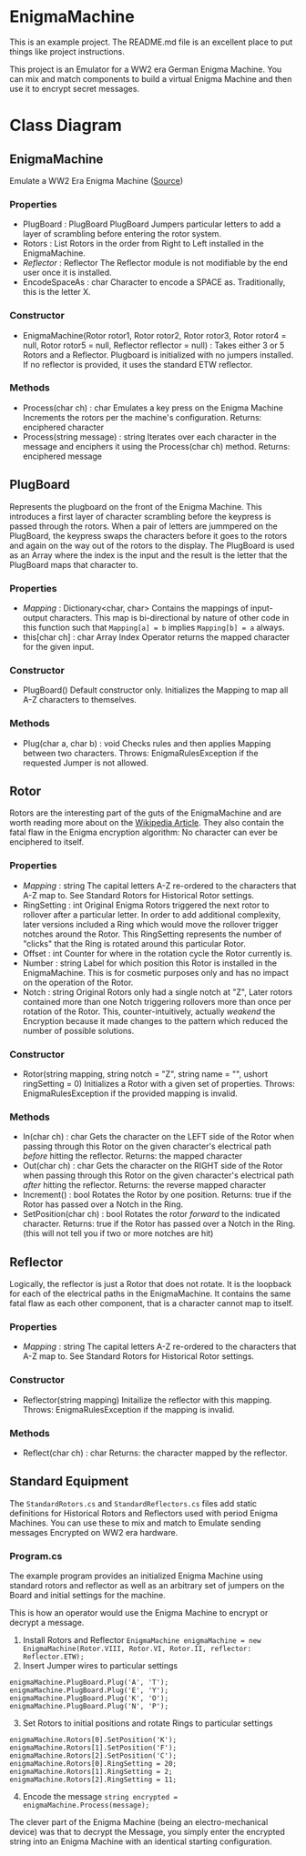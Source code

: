# EnigmaMachine

This is an example project.  The README.md file is an excellent place to put things like project instructions.

This project is an Emulator for a WW2 era German Enigma Machine.  You can mix and match components to build a virtual Enigma Machine and then use it to encrypt secret messages.

# Class Diagram

## EnigmaMachine
Emulate a WW2 Era Enigma Machine ([Source](https://en.wikipedia.org/wiki/Enigma_machine))
### Properties
* PlugBoard : PlugBoard
  PlugBoard Jumpers particular letters to add a layer of scrambling before entering the rotor system.
* Rotors : List<Rotor>
  Rotors in the order from Right to Left installed in the EnigmaMachine.
* *Reflector* : Reflector
  The Reflector module is not modifiable by the end user once it is installed.
* EncodeSpaceAs : char
  Character to encode a SPACE as.  Traditionally, this is the letter X.
### Constructor
* EnigmaMachine(Rotor rotor1, Rotor rotor2, Rotor rotor3, Rotor rotor4 = null, Rotor rotor5 = null, Reflector reflector = null) : 
  Takes either 3 or 5 Rotors and a Reflector. 
  Plugboard is initialized with no jumpers installed.
  If no reflector is provided, it uses the standard ETW reflector.
### Methods
* Process(char ch) : char
  Emulates a key press on the Enigma Machine
  Increments the rotors per the machine's configuration.
  Returns: enciphered character
* Process(string message) : string
  Iterates over each character in the message and enciphers it using the Process(char ch) method.
  Returns: enciphered message

## PlugBoard
Represents the plugboard on the front of the Enigma Machine.  This introduces a first layer of character scrambling before the keypress is passed through the rotors.  When a pair of letters are jummpered on the PlugBoard, the keypress swaps the characters before it goes to the rotors and again on the way out of the rotors to the display.
The PlugBoard is used as an Array where the index is the input and the result is the letter that the PlugBoard maps that character to.
### Properties
* *Mapping* : Dictionary<char, char>
  Contains the mappings of input-output characters.  This map is bi-directional by nature of other code in this function such that `Mapping[a] = b` implies `Mapping[b] = a` always.
* this[char ch] : char
  Array Index Operator returns the mapped character for the given input.
### Constructor
* PlugBoard()
  Default constructor only.  Initializes the Mapping to map all A-Z characters to themselves.
### Methods
* Plug(char a, char b) : void
  Checks rules and then applies Mapping between two characters.
  Throws: EnigmaRulesException if the requested Jumper is not allowed.
  
## Rotor
Rotors are the interesting part of the guts of the EnigmaMachine and are worth reading more about on the [Wikipedia Article](https://en.wikipedia.com/wiki/Enigma_machine).  They also contain the fatal flaw in the Enigma encryption algorithm:  No character can ever be enciphered to itself.
### Properties
* *Mapping* : string
  The capital letters A-Z re-ordered to the characters that A-Z map to.  See Standard Rotors for Historical Rotor settings.
* RingSetting : int
  Original Enigma Rotors triggered the next rotor to rollover after a particular letter.  In order to add additional complexity, later versions included a Ring which would move the rollover trigger notches around the Rotor.  This RingSetting represents the number of "clicks" that the Ring is rotated around this particular Rotor.
* Offset : int
  Counter for where in the rotation cycle the Rotor currently is.
* Number : string
  Label for which position this Rotor is installed in the EnigmaMachine.  This is for cosmetic purposes only and has no impact on the operation of the Rotor.
* Notch : string
  Original Rotors only had a single notch at "Z", Later rotors contained more than one Notch triggering rollovers more than once per rotation of the Rotor.  This, counter-intuitively, actually *weakend* the Encryption because it made changes to the pattern which reduced the number of possible solutions.
### Constructor
* Rotor(string mapping, string notch = "Z", string name = "", ushort ringSetting = 0)
  Initializes a Rotor with a given set of properties.
  Throws: EnigmaRulesException if the provided mapping is invalid.
### Methods
* In(char ch) : char
  Gets the character on the LEFT side of the Rotor when passing through this Rotor on the given character's electrical path *before* hitting the reflector.
  Returns: the mapped character
* Out(char ch) : char
  Gets the character on the RIGHT side of the Rotor when passing through this Rotor on the given character's electrical path *after* hitting the reflector.
  Returns: the reverse mapped character
* Increment() : bool
  Rotates the Rotor by one position.
  Returns: true if the Rotor has passed over a Notch in the Ring.
* SetPosition(char ch) : bool
  Rotates the rotor *forward* to the indicated character.
  Returns: true if the Rotor has passed over a Notch in the Ring. (this will not tell you if two or more notches are hit)
  
## Reflector
Logically, the reflector is just a Rotor that does not rotate.  It is the loopback for each of the electrical paths in the EnigmaMachine.  It contains the same fatal flaw as each other component, that is a character cannot map to itself.
### Properties
* *Mapping* : string
  The capital letters A-Z re-ordered to the characters that A-Z map to.  See Standard Rotors for Historical Rotor settings.
### Constructor
* Reflector(string mapping)
  Initailize the reflector with this mapping.
  Throws: EnigmaRulesException if the mapping is invalid.
### Methods
* Reflect(char ch) : char
  Returns: the character mapped by the reflector.
  
## Standard Equipment
The `StandardRotors.cs` and `StandardReflectors.cs` files add static definitions for Historical Rotors and Reflectors used with period Enigma Machines.  You can use these to mix and match to Emulate sending messages Encrypted on WW2 era hardware.

### Program.cs
The example program provides an initialized Enigma Machine using standard rotors and reflector as well as an arbitrary set of jumpers on the Board and initial settings for the machine.

This is how an operator would use the Enigma Machine to encrypt or decrypt a message.
1) Install Rotors and Reflector
```EnigmaMachine enigmaMachine = new EnigmaMachine(Rotor.VIII, Rotor.VI, Rotor.II, reflector: Reflector.ETW);```
2) Insert Jumper wires to particular settings
```
enigmaMachine.PlugBoard.Plug('A', 'T');
enigmaMachine.PlugBoard.Plug('E', 'Y');
enigmaMachine.PlugBoard.Plug('K', 'O');
enigmaMachine.PlugBoard.Plug('N', 'P');
```
3) Set Rotors to initial positions and rotate Rings to particular settings
```
enigmaMachine.Rotors[0].SetPosition('K');
enigmaMachine.Rotors[1].SetPosition('F');
enigmaMachine.Rotors[2].SetPosition('C');
enigmaMachine.Rotors[0].RingSetting = 20;
enigmaMachine.Rotors[1].RingSetting = 2;
enigmaMachine.Rotors[2].RingSetting = 11;
```
4) Encode the message `string encrypted = enigmaMachine.Process(message);`

The clever part of the Enigma Machine (being an electro-mechanical device) was that to decrypt the Message, you simply enter the encrypted string into an Enigma Machine with an identical starting configuration.

